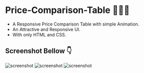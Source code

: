 # Price-Comparison-Table 💸💲💸

- A Responsive Price Comparison Table with simple Animation.
- An Attractive and Responsive UI.
- With only HTML and CSS.

## Screenshot Bellow 👇
![screenshot](https://github.com/blackcodding/Price-Comparison-Table/blob/master/Price-comparion-screenshot.PNG)
![screenshot](https://github.com/blackcodding/Price-Comparison-Table/blob/master/price-compar-responsive-screenshot.PNG)
![screenshot](https://github.com/blackcodding/Price-Comparison-Table/blob/master/Price-comparion-gif.gif)
